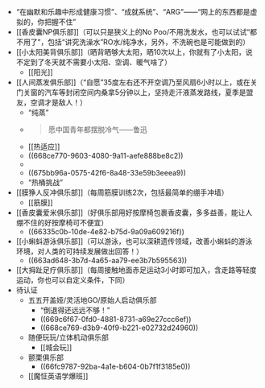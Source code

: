 - “在幽默和乐趣中形成健康习惯”、“成就系统”、“ARG”——“网上的东西都是虚拟的，你把握不住”
- [[香皮囊NP俱乐部]]（可以只是狭义上的No Poo/不用洗发水，也可以试试“都不用了”，包括“讲究洗澡水”RO水/纯净水，另外，不洗碗也是可能做到的）
- [[小太阳美背俱乐部]]（晒背晒够大太阳，晒10次以上，你就有了小太阳，说不定到了冬天就不需要小太阳、空调、暖气啥了）
	- [[阳光]]
- [[人间蒸发俱乐部]]（“自愿”35度左右还不开空调乃至风扇6小时以上，或在关门关窗的汽车等封闭空间内桑拿5分钟以上，坚持走汗液蒸发路线，夏季是盟友，空调才是敌人！）
	- “纯蒸”
	- >愿中国青年都摆脱冷气——鲁迅
	- [[热适应]]
	- ((668ce770-9603-4080-9a11-aefe888be8c2))
	-
	- ((675bb96a-0575-42f6-8a48-33e59b3eeea9))
	- “热桶挑战”
- [[膜狰人反冲俱乐部]]（每周筋膜训练2次，包括最简单的绷手冲墙）
	- [[筋膜]]
- [[香皮囊爱米俱乐部]]（好俱乐部用好按摩椅包裹香皮囊，多多益善，能让人绷不住的好按摩椅可不便宜）
	- ((66335c0b-10de-4e82-b75d-9a09a609216f))
- [[小蝌蚪游泳俱乐部]]（可以游泳，也可以深耕遗传领域，改善小蝌蚪的游泳环境，对人类的可持续发展做出回答！）
	- ((663ad648-3b7d-4a65-aa79-ee3b7b595563))
- [[大拇趾足疗俱乐部]]（每周接触地面赤足运动3小时即可加入，含走路等轻度运动，你也可以自定义条件，下同）
- 待认证
	- 五五开盖娅/灵活地GO/原始人启动俱乐部
		- “倒退得还远远不够！”
		- ((669c6f67-0fd0-4881-8731-a69e27ccc6ef))
		- ((668ce769-d3b9-40f9-b221-e02732d24960))
	- 随便玩玩/立体机动俱乐部
		- [[城会玩]]
	- 颤栗俱乐部
		- ((66fc9787-92ba-4a1e-b604-0b7f1f3185e0))
	- [[魔怔英语学爆班]]